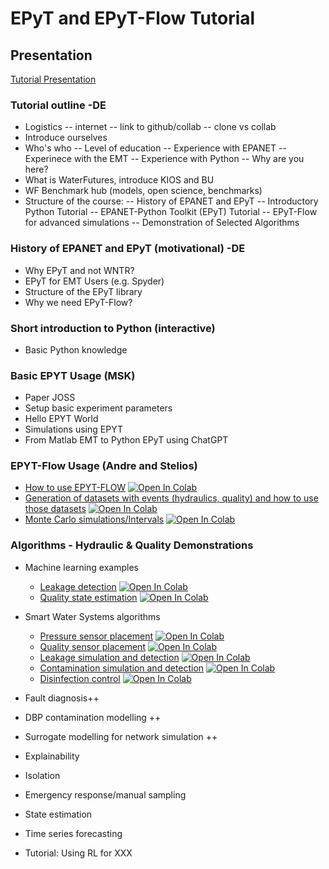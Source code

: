 # EPyT and EPyT-Flow Tutorial

## Presentation
[Tutorial Presentation](https://ucy-my.sharepoint.com/:f:/g/personal/mkiria01_ucy_ac_cy/Ej0n6JKNmY1KpDv7EYEVtmcB1uWLfCQO9Cnk5v8Jjt6IHw?e=E18hgz)

### Tutorial outline -DE
- Logistics
-- internet
-- link to github/collab
-- clone vs collab
- Introduce ourselves
- Who's who
-- Level of education
-- Experience with EPANET
-- Experinece with the EMT
-- Experience with Python
-- Why are you here?
- What is WaterFutures, introduce KIOS and BU
- WF Benchmark hub (models, open science, benchmarks)
- Structure of the course:
-- History of EPANET and EPyT
-- Introductory Python Tutorial
-- EPANET-Python Toolkit (EPyT) Tutorial
-- EPyT-Flow for advanced simulations
-- Demonstration of Selected Algorithms

### History of EPANET and EPyT (motivational) -DE
- Why EPyT and not WNTR?
- EPyT for EMT Users (e.g. Spyder)
- Structure of the EPyT library
- Why we need EPyT-Flow?

### Short introduction to Python (interactive)
- Basic Python knowledge


### Basic EPYT Usage (MSK)
- Paper JOSS
- Setup basic experiment parameters
- Hello EPYT World
- Simulations using EPYT
- From Matlab EMT to Python EPyT using ChatGPT

### EPYT-Flow Usage (Andre and Stelios)
- [How to use EPYT-FLOW](epytflow_intro.ipynb) <a target="_blank" href="https://colab.research.google.com/github/WaterFutures/EPyT-and-EPyT-Flow-Tutorial/blob/main/epytflow_intro.ipynb"><img src="https://colab.research.google.com/assets/colab-badge.svg" alt="Open In Colab"/></a>
- [Generation of datasets with events (hydraulics, quality) and how to use those datasets](epytflow_datageneration.ipynb) <a target="_blank" href="https://colab.research.google.com/github/WaterFutures/EPyT-and-EPyT-Flow-Tutorial/blob/main/epytflow_datageneration.ipynb"><img src="https://colab.research.google.com/assets/colab-badge.svg" alt="Open In Colab"/></a>
- [Monte Carlo simulations/Intervals](epytflow_montecarlo.ipynb) <a target="_blank" href="https://colab.research.google.com/github/WaterFutures/EPyT-and-EPyT-Flow-Tutorial/blob/main/epytflow_montecarlo.ipynb"><img src="https://colab.research.google.com/assets/colab-badge.svg" alt="Open In Colab"/></a>

### Algorithms - Hydraulic & Quality Demonstrations
- Machine learning examples
  - [Leakage detection](epytflow_leakagedetection.ipynb) <a target="_blank" href="https://colab.research.google.com/github/WaterFutures/EPyT-and-EPyT-Flow-Tutorial/blob/main/epytflow_leakagedetection.ipynb"><img src="https://colab.research.google.com/assets/colab-badge.svg" alt="Open In Colab"/></a>
  - [Quality state estimation](epytflow_quality.ipynb) <a target="_blank" href="https://colab.research.google.com/github/WaterFutures/EPyT-and-EPyT-Flow-Tutorial/blob/main/epytflow_quality.ipynb"><img src="https://colab.research.google.com/assets/colab-badge.svg" alt="Open In Colab"/></a>
- Smart Water Systems algorithms
  - [Pressure sensor placement](epyt_pressure_sensor_placement.ipynb) <a target="_blank" href="https://colab.research.google.com/github/WaterFutures/EPyT-and-EPyT-Flow-Tutorial/blob/main/epyt_pressure_sensor_placement.ipynb"><img src="https://colab.research.google.com/assets/colab-badge.svg" alt="Open In Colab"/></a>
  - [Quality sensor placement](epyt_quality_sensor_placement.ipynb) <a target="_blank" href="https://colab.research.google.com/github/WaterFutures/EPyT-and-EPyT-Flow-Tutorial/blob/main/epyt_quality_sensor_placement.ipynb"><img src="https://colab.research.google.com/assets/colab-badge.svg" alt="Open In Colab"/></a>
  - [Leakage simulation and detection](epyt_leakage_simulation_and_detection.ipynb)  <a target="_blank" href="https://colab.research.google.com/github/WaterFutures/EPyT-and-EPyT-Flow-Tutorial/blob/main/epyt_leakage_simulation_and_detection.ipynb"><img src="https://colab.research.google.com/assets/colab-badge.svg" alt="Open In Colab"/></a>
  - [Contamination simulation and detection](epyt_contamination_modelling_and_detection.ipynb)  <a target="_blank" href="https://colab.research.google.com/github/WaterFutures/EPyT-and-EPyT-Flow-Tutorial/blob/main/epyt_contamination_modelling_and_detection.ipynb"><img src="https://colab.research.google.com/assets/colab-badge.svg" alt="Open In Colab"/></a>
  - [Disinfection control](epyt_optimal_chlorine_dosage_scheduling.ipynb)  <a target="_blank" href="https://colab.research.google.com/github/WaterFutures/EPyT-and-EPyT-Flow-Tutorial/blob/main/epyt_optimal_chlorine_dosage_scheduling.ipynb"><img src="https://colab.research.google.com/assets/colab-badge.svg" alt="Open In Colab"/></a>


- Fault diagnosis++
- DBP contamination modelling ++
- Surrogate modelling for network simulation ++
- Explainability
- Isolation
- Emergency response/manual sampling
- State estimation
- Time series forecasting
- Tutorial: Using RL for XXX

